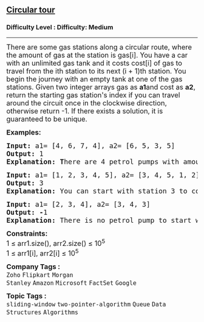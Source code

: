 <h2><a href="https://www.geeksforgeeks.org/problems/circular-tour-1587115620/1">Circular tour</a></h2><h3>Difficulty Level : Difficulty: Medium</h3><hr><div class="problems_problem_content__Xm_eO"><p><span style="font-size: 18px;"><span style="font-size: 18px;">There are some gas stations along a circular route, where the amount of gas at the station is gas[i]. You have a car with an unlimited gas tank and it costs cost[i] of gas to travel from the ith station to its next (i + 1)th station. You begin the journey with an empty tank at one of the gas stations. Given two integer arrays gas as <strong>a1</strong>and cost as <strong>a2</strong>, return the starting gas station's index if you can travel around the circuit once in the clockwise direction, otherwise return -1. If there exists a solution, it is guaranteed to be unique.</span></span></p>
<p><span style="font-size: 18px;"><strong>Examples:</strong></span></p>
<pre><span style="font-size: 18px;"><strong>Input: </strong>a1= [4, 6, 7, 4], a2= [6, 5, 3, 5]
<strong>Output: </strong>1<strong>
Explanation: T</strong>here are 4 petrol pumps with amount of petrol and distance to next petrol pump value pairs as {4, 6}, {6, 5}, {7, 3} and {4, 5}. The first point from where truck can make a circular tour is 2nd petrol pump. Output in this case is 1 (index of 2nd petrol pump).</span>
</pre>
<pre><span style="font-size: 18px;"><strong>Input: </strong>a1= [1, 2, 3, 4, 5], a2= [3, 4, 5, 1, 2]<br><strong>Output: </strong>3<strong>
Explanation: </strong>You can start with station 3 to complete the circle without running out out of petrol.</span></pre>
<pre><span style="font-size: 18px;"><strong>Input: </strong>a1= [2, 3, 4], a2= [3, 4, 3]<br><strong>Output: -</strong>1<strong>
Explanation: </strong>There is no petrol pump to start with such that you can complete the circle.</span></pre>
<p><span style="font-size: 18px;"><strong>Constraints:<br></strong></span><span style="font-size: 18px;">1 ≤ arr1.size(), arr2.size() ≤ 10<sup>5<br></sup></span><span style="font-size: 18px;">1 ≤ arr1[i], arr2[i] ≤ 10<sup>5</sup></span></p></div><p><span style=font-size:18px><strong>Company Tags : </strong><br><code>Zoho</code>&nbsp;<code>Flipkart</code>&nbsp;<code>Morgan Stanley</code>&nbsp;<code>Amazon</code>&nbsp;<code>Microsoft</code>&nbsp;<code>FactSet</code>&nbsp;<code>Google</code>&nbsp;<br><p><span style=font-size:18px><strong>Topic Tags : </strong><br><code>sliding-window</code>&nbsp;<code>two-pointer-algorithm</code>&nbsp;<code>Queue</code>&nbsp;<code>Data Structures</code>&nbsp;<code>Algorithms</code>&nbsp;